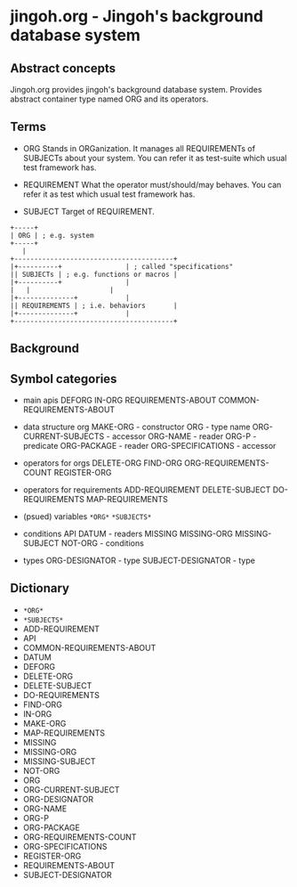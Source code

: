 # jingoh.org - Jingoh's background database system

## Abstract concepts
Jingoh.org provides jingoh's background database system.
Provides abstract container type named ORG and its operators.

## Terms
* ORG
Stands in ORGanization.
It manages all REQUIREMENTs of SUBJECTs about your system.
You can refer it as test-suite which usual test framework has.

* REQUIREMENT
What the operator must/should/may behaves.
You can refer it as test which usual test framework has.

* SUBJECT
Target of REQUIREMENT.
```management hierarchy
+-----+
| ORG | ; e.g. system
+-----+
   |
+----------------------------------------+
|+----------+    			 | ; called "specifications"
|| SUBJECTs | ; e.g. functions or macros |
|+----------+				 |
|   |					 |
|+--------------+			 |
|| REQUIREMENTS | ; i.e. behaviors       |
|+--------------+			 |
+----------------------------------------+
```

## Background

## Symbol categories

* main apis
DEFORG IN-ORG REQUIREMENTS-ABOUT COMMON-REQUIREMENTS-ABOUT

* data structure org
MAKE-ORG - constructor
ORG - type name
ORG-CURRENT-SUBJECTS - accessor
ORG-NAME - reader
ORG-P - predicate
ORG-PACKAGE - reader
ORG-SPECIFICATIONS - accessor

* operators for orgs
DELETE-ORG FIND-ORG ORG-REQUIREMENTS-COUNT REGISTER-ORG

* operators for requirements
ADD-REQUIREMENT DELETE-SUBJECT DO-REQUIREMENTS MAP-REQUIREMENTS

* (psued) variables
`*ORG*` `*SUBJECTS*`

* conditions
API DATUM - readers
MISSING MISSING-ORG MISSING-SUBJECT NOT-ORG - conditions

* types
ORG-DESIGNATOR - type
SUBJECT-DESIGNATOR - type

## Dictionary

* `*ORG*`
* `*SUBJECTS*`
* ADD-REQUIREMENT
* API
* COMMON-REQUIREMENTS-ABOUT
* DATUM
* DEFORG
* DELETE-ORG
* DELETE-SUBJECT
* DO-REQUIREMENTS
* FIND-ORG
* IN-ORG
* MAKE-ORG
* MAP-REQUIREMENTS
* MISSING
* MISSING-ORG
* MISSING-SUBJECT
* NOT-ORG
* ORG
* ORG-CURRENT-SUBJECT
* ORG-DESIGNATOR
* ORG-NAME
* ORG-P
* ORG-PACKAGE
* ORG-REQUIREMENTS-COUNT
* ORG-SPECIFICATIONS
* REGISTER-ORG
* REQUIREMENTS-ABOUT
* SUBJECT-DESIGNATOR
